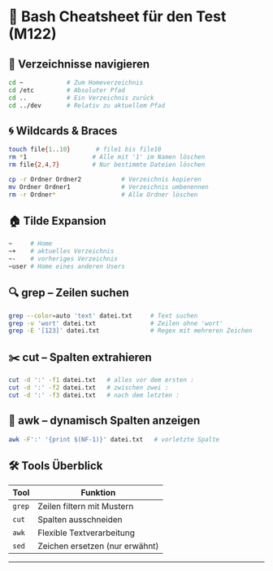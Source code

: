 
# 📘 Bash Cheatsheet für den Test (M122)

## 🧭 Verzeichnisse navigieren

```bash
cd ~            # Zum Homeverzeichnis
cd /etc         # Absoluter Pfad
cd ..           # Ein Verzeichnis zurück
cd ../dev       # Relativ zu aktuellem Pfad
```

## 🌀 Wildcards & Braces

```bash
touch file{1..10}       # file1 bis file10
rm *1                  # Alle mit '1' im Namen löschen
rm file{2,4,7}         # Nur bestimmte Dateien löschen
```

```bash
cp -r Ordner Ordner2           # Verzeichnis kopieren
mv Ordner Ordner1              # Verzeichnis umbenennen
rm -r Ordner*                  # Alle Ordner löschen
```

## 🏠 Tilde Expansion

```bash
~     # Home
~+    # aktuelles Verzeichnis
~-    # vorheriges Verzeichnis
~user # Home eines anderen Users
```

## 🔍 grep – Zeilen suchen

```bash
grep --color=auto 'text' datei.txt     # Text suchen
grep -v 'wort' datei.txt               # Zeilen ohne 'wort'
grep -E '[123]' datei.txt              # Regex mit mehreren Zeichen
```

## ✂️ cut – Spalten extrahieren

```bash
cut -d ':' -f1 datei.txt   # alles vor dem ersten :
cut -d ':' -f2 datei.txt   # zwischen zwei :
cut -d ':' -f3 datei.txt   # nach dem letzten :
```

## 🧠 awk – dynamisch Spalten anzeigen

```bash
awk -F':' '{print $(NF-1)}' datei.txt   # vorletzte Spalte
```

## 🛠 Tools Überblick

| Tool | Funktion |
|------|----------|
| `grep` | Zeilen filtern mit Mustern |
| `cut`  | Spalten ausschneiden |
| `awk`  | Flexible Textverarbeitung |
| `sed`  | Zeichen ersetzen (nur erwähnt) |

---
